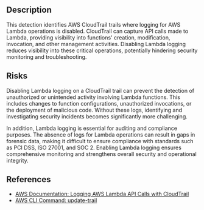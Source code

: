 ## Description

This detection identifies AWS CloudTrail trails where logging for AWS Lambda operations is disabled. CloudTrail can capture API calls made to Lambda, providing visibility into functions' creation, modification, invocation, and other management activities. Disabling Lambda logging reduces visibility into these critical operations, potentially hindering security monitoring and troubleshooting.

## Risks

Disabling Lambda logging on a CloudTrail trail can prevent the detection of unauthorized or unintended activity involving Lambda functions. This includes changes to function configurations, unauthorized invocations, or the deployment of malicious code. Without these logs, identifying and investigating security incidents becomes significantly more challenging.

In addition, Lambda logging is essential for auditing and compliance purposes. The absence of logs for Lambda operations can result in gaps in forensic data, making it difficult to ensure compliance with standards such as PCI DSS, ISO 27001, and SOC 2. Enabling Lambda logging ensures comprehensive monitoring and strengthens overall security and operational integrity.

## References

- [AWS Documentation: Logging AWS Lambda API Calls with CloudTrail](https://docs.aws.amazon.com/lambda/latest/dg/logging-using-cloudtrail.html)
- [AWS CLI Command: update-trail](https://docs.aws.amazon.com/cli/latest/reference/cloudtrail/update-trail.html)
